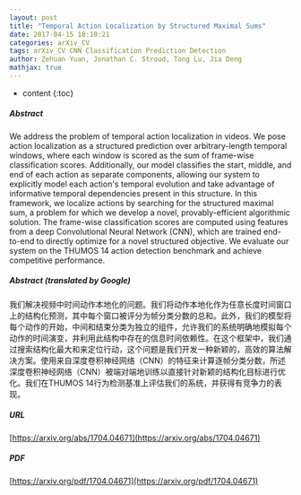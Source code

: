 ```yaml
---
layout: post
title: "Temporal Action Localization by Structured Maximal Sums"
date: 2017-04-15 18:10:21
categories: arXiv_CV
tags: arXiv_CV CNN Classification Prediction Detection
author: Zehuan Yuan, Jonathan C. Stroud, Tong Lu, Jia Deng
mathjax: true
---
```


* content
{:toc}

##### Abstract
We address the problem of temporal action localization in videos. We pose action localization as a structured prediction over arbitrary-length temporal windows, where each window is scored as the sum of frame-wise classification scores. Additionally, our model classifies the start, middle, and end of each action as separate components, allowing our system to explicitly model each action's temporal evolution and take advantage of informative temporal dependencies present in this structure. In this framework, we localize actions by searching for the structured maximal sum, a problem for which we develop a novel, provably-efficient algorithmic solution. The frame-wise classification scores are computed using features from a deep Convolutional Neural Network (CNN), which are trained end-to-end to directly optimize for a novel structured objective. We evaluate our system on the THUMOS 14 action detection benchmark and achieve competitive performance.

##### Abstract (translated by Google)
我们解决视频中时间动作本地化的问题。我们将动作本地化作为任意长度时间窗口上的结构化预测，其中每个窗口被评分为帧分类分数的总和。此外，我们的模型将每个动作的开始，中间和结束分类为独立的组件，允许我们的系统明确地模拟每个动作的时间演变，并利用此结构中存在的信息时间依赖性。在这个框架中，我们通过搜索结构化最大和来定位行动，这个问题是我们开发一种新颖的，高效的算法解决方案。使用来自深度卷积神经网络（CNN）的特征来计算逐帧分类分数，所述深度卷积神经网络（CNN）被端对端地训练以直接针对新颖的结构化目标进行优化。我们在THUMOS 14行为检测基准上评估我们的系统，并获得有竞争力的表现。

##### URL
[https://arxiv.org/abs/1704.04671](https://arxiv.org/abs/1704.04671)

##### PDF
[https://arxiv.org/pdf/1704.04671](https://arxiv.org/pdf/1704.04671)

